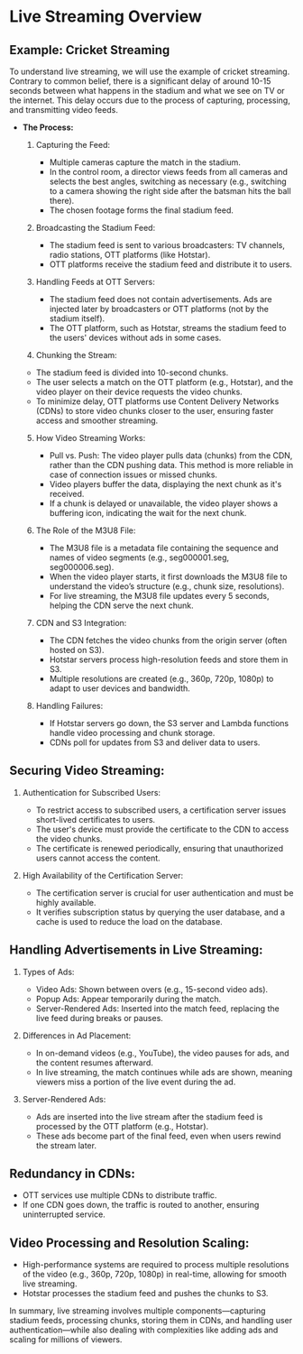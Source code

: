 # Live Streaming Overview

## Example: Cricket Streaming

To understand live streaming, we will use the example of cricket streaming. Contrary to common belief, there is a significant delay of around 10-15 seconds between what happens in the stadium and what we see on TV or the internet. This delay occurs due to the process of capturing, processing, and transmitting video feeds.

- **The Process:**
    1. Capturing the Feed:
        - Multiple cameras capture the match in the stadium.
        - In the control room, a director views feeds from all cameras and selects the best angles, switching as necessary (e.g., switching to a camera showing the right side after the batsman hits the ball there).
        - The chosen footage forms the final stadium feed.
    
    2. Broadcasting the Stadium Feed:

        - The stadium feed is sent to various broadcasters: TV channels, radio stations, OTT platforms (like Hotstar).
        - OTT platforms receive the stadium feed and distribute it to users.

    3. Handling Feeds at OTT Servers:

        - The stadium feed does not contain advertisements. Ads are injected later by broadcasters or OTT platforms (not by the stadium itself).
        - The OTT platform, such as Hotstar, streams the stadium feed to the users' devices without ads in some cases.
    
    4. Chunking the Stream:

    - The stadium feed is divided into 10-second chunks.
    - The user selects a match on the OTT platform (e.g., Hotstar), and the video player on their device requests the video chunks.
    - To minimize delay, OTT platforms use Content Delivery Networks (CDNs) to store video chunks closer to the user, ensuring faster access and smoother streaming.

    5. How Video Streaming Works:

        - Pull vs. Push: The video player pulls data (chunks) from the CDN, rather than the CDN pushing data. This method is more reliable in case of connection issues or missed chunks.
        - Video players buffer the data, displaying the next chunk as it's received.
        - If a chunk is delayed or unavailable, the video player shows a buffering icon, indicating the wait for the next chunk.

    6. The Role of the M3U8 File:

        - The M3U8 file is a metadata file containing the sequence and names of video segments (e.g., seg000001.seg, seg000006.seg).
        - When the video player starts, it first downloads the M3U8 file to understand the video’s structure (e.g., chunk size, resolutions).
        - For live streaming, the M3U8 file updates every 5 seconds, helping the CDN serve the next chunk.

    7. CDN and S3 Integration:

        - The CDN fetches the video chunks from the origin server (often hosted on S3).
        - Hotstar servers process high-resolution feeds and store them in S3.
        - Multiple resolutions are created (e.g., 360p, 720p, 1080p) to adapt to user devices and bandwidth.
    
    8. Handling Failures:

        - If Hotstar servers go down, the S3 server and Lambda functions handle video processing and chunk storage.
        - CDNs poll for updates from S3 and deliver data to users.

## Securing Video Streaming:
1. Authentication for Subscribed Users:

    - To restrict access to subscribed users, a certification server issues short-lived certificates to users.
    - The user's device must provide the certificate to the CDN to access the video chunks.
    - The certificate is renewed periodically, ensuring that unauthorized users cannot access the content.

2. High Availability of the Certification Server:

    - The certification server is crucial for user authentication and must be highly available.
    - It verifies subscription status by querying the user database, and a cache is used to reduce the load on the database.

## Handling Advertisements in Live Streaming:
1. Types of Ads:

    - Video Ads: Shown between overs (e.g., 15-second video ads).
    - Popup Ads: Appear temporarily during the match.
    - Server-Rendered Ads: Inserted into the match feed, replacing the live feed during breaks or pauses.

2. Differences in Ad Placement:

    - In on-demand videos (e.g., YouTube), the video pauses for ads, and the content resumes afterward.
    - In live streaming, the match continues while ads are shown, meaning viewers miss a portion of the live event during the ad.

3. Server-Rendered Ads:

    - Ads are inserted into the live stream after the stadium feed is processed by the OTT platform (e.g., Hotstar).
    - These ads become part of the final feed, even when users rewind the stream later.

## Redundancy in CDNs:
- OTT services use multiple CDNs to distribute traffic.
- If one CDN goes down, the traffic is routed to another, ensuring uninterrupted service.

## Video Processing and Resolution Scaling:
- High-performance systems are required to process multiple resolutions of the video (e.g., 360p, 720p, 1080p) in real-time, allowing for smooth live streaming.
- Hotstar processes the stadium feed and pushes the chunks to S3.

In summary, live streaming involves multiple components—capturing stadium feeds, processing chunks, storing them in CDNs, and handling user authentication—while also dealing with complexities like adding ads and scaling for millions of viewers.